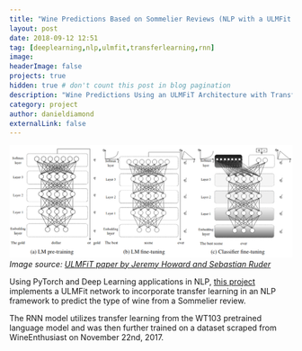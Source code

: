 ```yaml
---
title: "Wine Predictions Based on Sommelier Reviews (NLP with a ULMFit Network)"
layout: post
date: 2018-09-12 12:51
tag: [deeplearning,nlp,ulmfit,transferlearning,rnn]
image:
headerImage: false
projects: true
hidden: true # don't count this post in blog pagination
description: "Wine Predictions Using an ULMFiT Architecture with Transfer Learning"
category: project
author: danieldiamond
externalLink: false
---
```


![ulmfit](/assets/images/ulmfit.png)
<i>Image source: [ULMFiT paper by Jeremy Howard and Sebastian Ruder](https://arxiv.org/pdf/1801.06146.pdf)</i>

Using PyTorch and Deep Learning applications in NLP, [this project](https://github.com/danieldiamond/nlp-projects/tree/master/wine-reviews) implements a ULMFit network to incorporate transfer learning in an NLP framework to predict the type of wine from a Sommelier review.

The RNN model utilizes transfer learning from the WT103 pretrained language model and was then further trained on a dataset scraped from WineEnthusiast on November 22nd, 2017.
